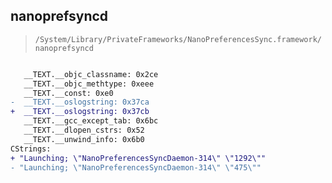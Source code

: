 ## nanoprefsyncd

> `/System/Library/PrivateFrameworks/NanoPreferencesSync.framework/nanoprefsyncd`

```diff

   __TEXT.__objc_classname: 0x2ce
   __TEXT.__objc_methtype: 0xeee
   __TEXT.__const: 0xe0
-  __TEXT.__oslogstring: 0x37ca
+  __TEXT.__oslogstring: 0x37cb
   __TEXT.__gcc_except_tab: 0x6bc
   __TEXT.__dlopen_cstrs: 0x52
   __TEXT.__unwind_info: 0x6b0
CStrings:
+ "Launching; \"NanoPreferencesSyncDaemon-314\" \"1292\""
- "Launching; \"NanoPreferencesSyncDaemon-314\" \"475\""

```
